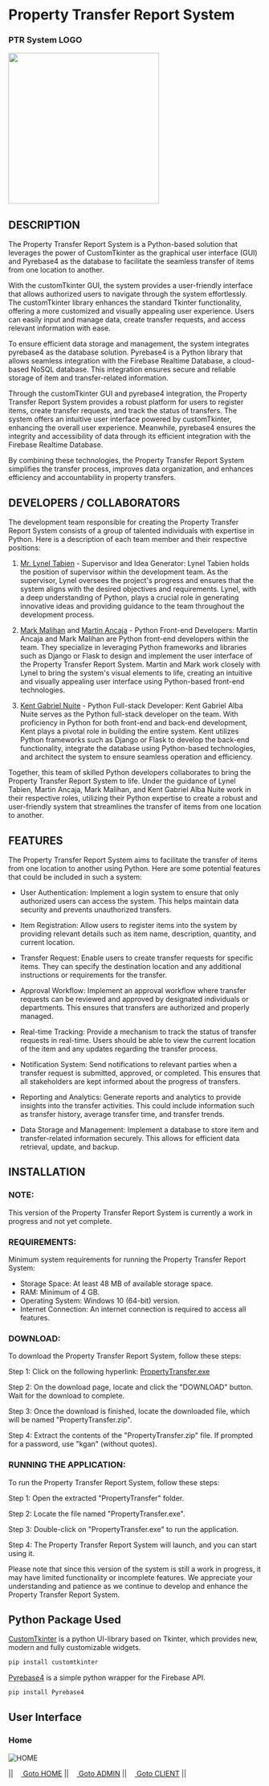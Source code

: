 # Property Transfer Report System

### PTR System LOGO
[<img src="https://github.com/kganallinone/PropertyTransferReport/assets/86733485/c6a11cea-a2e0-4493-877a-997e05d3fa7e" heigth="300" width="300"/>](https://www.mediafire.com/file/d2vksih1vi6kp6e/PropertyTransfer.zip/file)
## DESCRIPTION
The Property Transfer Report System is a Python-based solution that leverages the power of CustomTkinter as the graphical user interface (GUI) and Pyrebase4 as the database to facilitate the seamless transfer of items from one location to another.

With the customTkinter GUI, the system provides a user-friendly interface that allows authorized users to navigate through the system effortlessly. The customTkinter library enhances the standard Tkinter functionality, offering a more customized and visually appealing user experience. Users can easily input and manage data, create transfer requests, and access relevant information with ease.

To ensure efficient data storage and management, the system integrates pyrebase4 as the database solution. Pyrebase4 is a Python library that allows seamless integration with the Firebase Realtime Database, a cloud-based NoSQL database. This integration ensures secure and reliable storage of item and transfer-related information.

Through the customTkinter GUI and pyrebase4 integration, the Property Transfer Report System provides a robust platform for users to register items, create transfer requests, and track the status of transfers. The system offers an intuitive user interface powered by customTkinter, enhancing the overall user experience. Meanwhile, pyrebase4 ensures the integrity and accessibility of data through its efficient integration with the Firebase Realtime Database.

By combining these technologies, the Property Transfer Report System simplifies the transfer process, improves data organization, and enhances efficiency and accountability in property transfers.

## DEVELOPERS / COLLABORATORS
The development team responsible for creating the Property Transfer Report System consists of a group of talented individuals with expertise in Python. Here is a description of each team member and their respective positions:

1. [Mr. Lynel Tabien](https://www.facebook.com/lynel.tabien) - Supervisor and Idea Generator:
Lynel Tabien holds the position of supervisor within the development team. As the supervisor, Lynel oversees the project's progress and ensures that the system aligns with the desired objectives and requirements. Lynel, with a deep understanding of Python, plays a crucial role in generating innovative ideas and providing guidance to the team throughout the development process.

2. [Mark Malihan](https://github.com/MarkMalihan) and [Martin Ancaja](https://github.com/Louies03) - Python Front-end Developers:
Martin Ancaja and Mark Malihan are Python front-end developers within the team. They specialize in leveraging Python frameworks and libraries such as Django or Flask to design and implement the user interface of the Property Transfer Report System. Martin and Mark work closely with Lynel to bring the system's visual elements to life, creating an intuitive and visually appealing user interface using Python-based front-end technologies.

3. [Kent Gabriel Nuite](https://github.com/kganallinone) - Python Full-stack Developer:
Kent Gabriel Alba Nuite serves as the Python full-stack developer on the team. With proficiency in Python for both front-end and back-end development, Kent plays a pivotal role in building the entire system. Kent utilizes Python frameworks such as Django or Flask to develop the back-end functionality, integrate the database using Python-based technologies, and architect the system to ensure seamless operation and efficiency.

Together, this team of skilled Python developers collaborates to bring the Property Transfer Report System to life. Under the guidance of Lynel Tabien, Martin Ancaja, Mark Malihan, and Kent Gabriel Alba Nuite work in their respective roles, utilizing their Python expertise to create a robust and user-friendly system that streamlines the transfer of items from one location to another.

## FEATURES
The Property Transfer Report System aims to facilitate the transfer of items from one location to another using Python. Here are some potential features that could be included in such a system:

- User Authentication: Implement a login system to ensure that only authorized users can access the system. This helps maintain data security and prevents unauthorized transfers.

- Item Registration: Allow users to register items into the system by providing relevant details such as item name, description, quantity, and current location.

- Transfer Request: Enable users to create transfer requests for specific items. They can specify the destination location and any additional instructions or requirements for the transfer.

- Approval Workflow: Implement an approval workflow where transfer requests can be reviewed and approved by designated individuals or departments. This ensures that transfers are authorized and properly managed.

- Real-time Tracking: Provide a mechanism to track the status of transfer requests in real-time. Users should be able to view the current location of the item and any updates regarding the transfer process.

- Notification System: Send notifications to relevant parties when a transfer request is submitted, approved, or completed. This ensures that all stakeholders are kept informed about the progress of transfers.

- Reporting and Analytics: Generate reports and analytics to provide insights into the transfer activities. This could include information such as transfer history, average transfer time, and transfer trends.

- Data Storage and Management: Implement a database to store item and transfer-related information securely. This allows for efficient data retrieval, update, and backup.



## INSTALLATION

### NOTE:
This version of the Property Transfer Report System is currently a work in progress and not yet complete.

### REQUIREMENTS:
Minimum system requirements for running the Property Transfer Report System:

- Storage Space: At least 48 MB of available storage space.
- RAM: Minimum of 4 GB.
- Operating System: Windows 10 (64-bit) version.
- Internet Connection: An internet connection is required to access all features.


### DOWNLOAD:
To download the Property Transfer Report System, follow these steps:

Step 1: Click on the following hyperlink: [PropertyTransfer.exe](https://www.mediafire.com/file/d2vksih1vi6kp6e/PropertyTransfer.zip/file)

Step 2: On the download page, locate and click the "DOWNLOAD" button. Wait for the download to complete.

Step 3: Once the download is finished, locate the downloaded file, which will be named "PropertyTransfer.zip".

Step 4: Extract the contents of the "PropertyTransfer.zip" file. If prompted for a password, use "kgan" (without quotes).

### RUNNING THE APPLICATION:
To run the Property Transfer Report System, follow these steps:

Step 1: Open the extracted "PropertyTransfer" folder.

Step 2: Locate the file named "PropertyTransfer.exe".

Step 3: Double-click on "PropertyTransfer.exe" to run the application.

Step 4: The Property Transfer Report System will launch, and you can start using it.

Please note that since this version of the system is still a work in progress, it may have limited functionality or incomplete features. We appreciate your understanding and patience as we continue to develop and enhance the Property Transfer Report System.


## Python Package Used

[CustomTkinter](https://github.com/TomSchimansky/CustomTkinter) is a python UI-library based on Tkinter, which provides new, modern and fully customizable widgets. 
```bash
pip install customtkinter
```
[Pyrebase4](https://github.com/nhorvath/Pyrebase4) is a simple python wrapper for the Firebase API.
```bash
pip install Pyrebase4
```
## User Interface

### Home
![HOME](https://github.com/kganallinone/PropertyTransferReport/assets/86733485/5f145bc3-1293-4483-b447-bce2b9cdda7c)

|| [<img src="https://static.vecteezy.com/system/resources/previews/010/158/131/original/house-symbol-home-icon-sign-design-free-png.png" width="12"/> Goto HOME](https://github.com/kganallinone/KGANTutorials) || [<img src="https://static.vecteezy.com/system/resources/previews/010/158/131/original/house-symbol-home-icon-sign-design-free-png.png" width="12"/> Goto ADMIN](https://github.com/kganallinone/KGANTutorials) || [<img src="https://static.vecteezy.com/system/resources/previews/010/158/131/original/house-symbol-home-icon-sign-design-free-png.png" width="12"/> Goto CLIENT](https://github.com/kganallinone/KGANTutorials) ||
